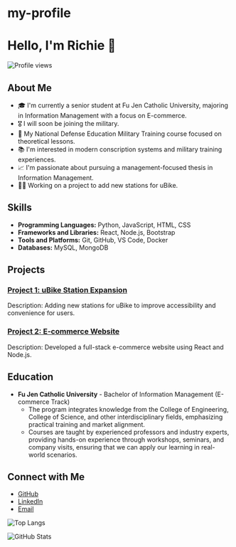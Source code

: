 # my-profile
# Hello, I'm Richie 👋

![Profile views](https://gpvc.arturio.dev/[richie99999])

## About Me

- 🎓 I'm currently a senior student at Fu Jen Catholic University, majoring in Information Management with a focus on E-commerce.
- 🎖️ I will soon be joining the military.
- 📘 My National Defense Education Military Training course focused on theoretical lessons.
- 📚 I'm interested in modern conscription systems and military training experiences.
- 📈 I'm passionate about pursuing a management-focused thesis in Information Management.
- 🚴‍♂️ Working on a project to add new stations for uBike.

## Skills

- **Programming Languages:** Python, JavaScript, HTML, CSS
- **Frameworks and Libraries:** React, Node.js, Bootstrap
- **Tools and Platforms:** Git, GitHub, VS Code, Docker
- **Databases:** MySQL, MongoDB

## Projects

### [Project 1: uBike Station Expansion](https://github.com/your_username/ubike-station-expansion)
Description: Adding new stations for uBike to improve accessibility and convenience for users.

### [Project 2: E-commerce Website](https://github.com/your_username/e-commerce-website)
Description: Developed a full-stack e-commerce website using React and Node.js.

## Education

- **Fu Jen Catholic University** - Bachelor of Information Management (E-commerce Track)
  - The program integrates knowledge from the College of Engineering, College of Science, and other interdisciplinary fields, emphasizing practical training and market alignment.
  - Courses are taught by experienced professors and industry experts, providing hands-on experience through workshops, seminars, and company visits, ensuring that we can apply our learning in real-world scenarios.

## Connect with Me

- [GitHub](https://github.com/your_username)
- [LinkedIn](https://www.linkedin.com/in/your_username/)
- [Email](mailto:your_email@example.com)

![Top Langs](https://github-readme-stats.vercel.app/api/top-langs/?username=your_username&layout=compact)

![GitHub Stats](https://github-readme-stats.vercel.app/api?username=your_username&show_icons=true&count_private=true)

